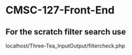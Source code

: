 # CMSC-127-Front-End

## For the scratch filter search use
localhost/Three-Tea_InputOutput/filtercheck.php
